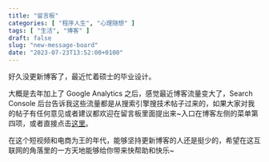 ```yaml
---
title: "留言板"
categories: [ "程序人生", "心理随想" ]
tags: [ "生活", "博客" ]
draft: false
slug: "new-message-board"
date: "2023-07-23T13:52:00+0100"
---
```


好久没更新博客了，最近忙着硕士的毕业设计。

大概是去年加上了 Google Analytics 之后，感觉最近博客流量变大了，Search Console 后台告诉我这些流量都是从搜索引擎搜技术帖子过来的，如果大家对我的帖子有任何意见或者建议都欢迎在留言板里面提出来~入口在博客左侧的菜单第四项，或者直接点击[这里](https://www.taurusxin.com/message-board/)。

在这个短视频和电商为王的年代，能够坚持更新博客的人还是挺少的，希望在这互联网的角落里的一方天地能够给你带来快帮助和快乐~

